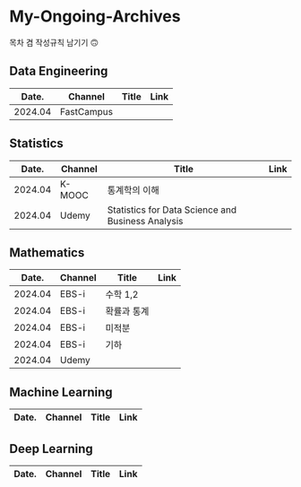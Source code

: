 # My-Ongoing-Archives

목차 겸 작성규칙 남기기 🙃

## Data Engineering

Date.| Channel | Title | Link
---|---|---|---
2024.04 | FastCampus ||

## Statistics
Date.| Channel | Title | Link
---|---|---|---
2024.04 | K-MOOC | 통계학의 이해|
2024.04 | Udemy | Statistics for Data Science and Business Analysis|

## Mathematics
Date.| Channel | Title | Link
---|---|---|---
2024.04 | EBS-i | 수학 1,2|
2024.04 | EBS-i | 확률과 통계|
2024.04 | EBS-i | 미적분|
2024.04 | EBS-i | 기하|
2024.04 | Udemy | 


## Machine Learning
Date.| Channel | Title | Link
---|---|---|---

## Deep Learning
Date.| Channel | Title | Link
---|---|---|---